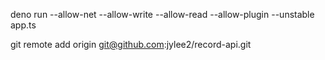 deno run --allow-net --allow-write --allow-read --allow-plugin --unstable app.ts

git remote add origin git@github.com:jylee2/record-api.git
